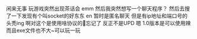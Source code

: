 闲来无事
玩游戏突然出现茶话会
emm
然后我突然想写一个聊天程序？
然后去搜了一下发现有个叫socket的好东东
en
暂时是匿名聊天 但是有ip地址和端口号的
头秃ing
啊对这个是使用啥协议的👴忘记了
反正不是UPD
嗯
1.0版本是可以使用辣 
而且exe文件也不大~可以玩一玩
